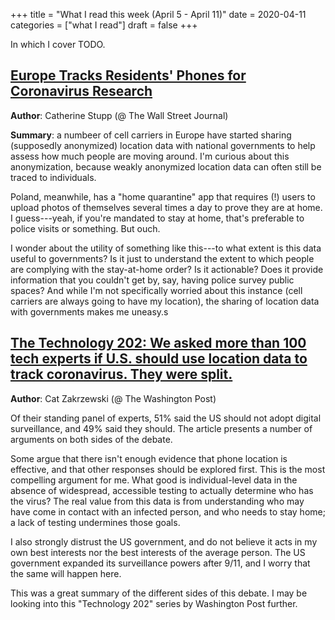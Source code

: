 +++
title = "What I read this week (April 5 - April 11)"
date = 2020-04-11
categories = ["what I read"]
draft = false
+++

In which I cover TODO.

<!--more-->

## [Europe Tracks Residents' Phones for Coronavirus Research](https://www.wsj.com/articles/europe-tracks-residents-phones-for-coronavirus-research-11585301401)
**Author**: Catherine Stupp (@ The Wall Street Journal)

**Summary**: a numbeer of cell carriers in Europe have started sharing (supposedly anonymized) location data with national governments to help assess how much people are moving around. I'm curious about this anonymization, because weakly anonymized location data can often still be traced to individuals.

Poland, meanwhile, has a "home quarantine" app that requires (!) users to upload photos of themselves several times a day to prove they are at home. I guess---yeah, if you're mandated to stay at home, that's preferable to police visits or something. But ouch.

I wonder about the utility of something like this---to what extent is this data useful to governments? Is it just to understand the extent to which people are complying with the stay-at-home order? Is it actionable? Does it provide information that you couldn't get by, say, having police survey public spaces? And while I'm not specifically worried about this instance (cell carriers are always going to have my location), the sharing of location data with governments makes me uneasy.s


## [The Technology 202: We asked more than 100 tech experts if U.S. should use location data to track coronavirus. They were split.](https://www.washingtonpost.com/news/powerpost/paloma/the-technology-202/2020/03/30/the-technology-202-we-asked-more-than-100-tech-experts-if-u-s-should-use-location-data-to-track-coronavirus-they-were-split/5e80c80b602ff10d49ad757e/)
**Author**: Cat Zakrzewski (@ The Washington Post)

Of their standing panel of experts, 51% said the US should not adopt digital surveillance, and 49% said they should. The article presents a number of arguments on both sides of the debate.

Some argue that there isn't enough evidence that phone location is effective, and that other responses should be explored first. This is the most compelling argument for me. What good is individual-level data in the absence of widespread, accessible testing to actually determine who has the virus? The real value from this data is from understanding who may have come in contact with an infected person, and who needs to stay home; a lack of testing undermines those goals.

I also strongly distrust the US government, and do not believe it acts in my own best interests nor the best interests of the average person. The US government expanded its surveillance powers after 9/11, and I worry that the same will happen here.

This was a great summary of the different sides of this debate. I may be looking into this "Technology 202" series by Washington Post further.


